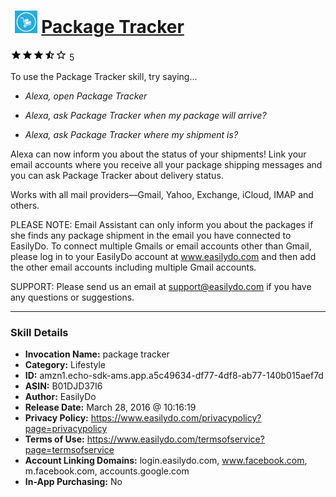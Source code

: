 # &nbsp;<img src="skill_icon" alt="Package Tracker icon" width="36"> [Package Tracker](http://alexa.amazon.com/#skills/amzn1.echo-sdk-ams.app.a5c49634-df77-4df8-ab77-140b015aef7d)
![3.1 stars](../../images/ic_star_black_18dp_1x.png)![3.1 stars](../../images/ic_star_black_18dp_1x.png)![3.1 stars](../../images/ic_star_black_18dp_1x.png)![3.1 stars](../../images/ic_star_half_black_18dp_1x.png)![3.1 stars](../../images/ic_star_border_black_18dp_1x.png) 5

To use the Package Tracker skill, try saying...

* *Alexa, open Package Tracker*

* *Alexa, ask Package Tracker when my package will arrive?*

* *Alexa, ask Package Tracker where my shipment is?*

Alexa can now inform you about the status of your shipments!  Link your email accounts where you receive all your package shipping messages and you can ask Package Tracker about delivery status. 

Works with all mail providers—Gmail, Yahoo, Exchange, iCloud, IMAP and others. 

PLEASE NOTE: Email Assistant can only inform you about the packages if she finds any package shipment in the email you have connected to EasilyDo. To connect multiple Gmails or email accounts other than Gmail, please log in to your EasilyDo account at www.easilydo.com and then add the other email accounts including multiple Gmail accounts. 

SUPPORT: Please send us an email at support@easilydo.com if you have any questions or suggestions.

***

### Skill Details

* **Invocation Name:** package tracker
* **Category:** Lifestyle
* **ID:** amzn1.echo-sdk-ams.app.a5c49634-df77-4df8-ab77-140b015aef7d
* **ASIN:** B01DJD37I6
* **Author:** EasilyDo
* **Release Date:** March 28, 2016 @ 10:16:19
* **Privacy Policy:** https://www.easilydo.com/privacypolicy?page=privacypolicy
* **Terms of Use:** https://www.easilydo.com/termsofservice?page=termsofservice
* **Account Linking Domains:** login.easilydo.com, www.facebook.com, m.facebook.com, accounts.google.com
* **In-App Purchasing:** No
